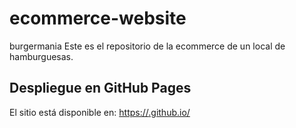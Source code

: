 # ecommerce-website
burgermania
Este es el repositorio de la ecommerce de un local de hamburguesas.

## Despliegue en GitHub Pages

El sitio está disponible en: [https://<marquitoosvv>.github.io/<ecommerce-website>](https://<marquitoosvv>.github.io/<ecommerce-website>)

